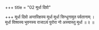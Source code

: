 +++
title = "02 मूर्धा दिवो"

+++
मूर्धा दिवो अन्तरिक्षस्य मूर्धा मूर्धा सिन्धूनामुत पर्वतानाम् ।  
मूर्धा विश्वस्य भुवनस्य राजाऽयं पुरोरा नो अस्यास्तु मूर्धा ॥ २ ॥